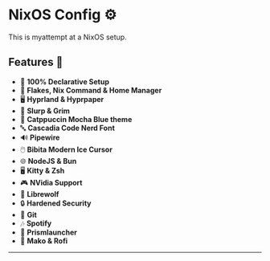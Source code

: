 # **NixOS Config** ⚙️

This is myattempt at a NixOS setup.

## **Features** 🚀

- 📝 **100% Declarative Setup**
- 🔧 **Flakes, Nix Command & Home Manager**
- 🖥️ **Hyprland & Hyprpaper**
- 📸 **Slurp & Grim**
- 🎨 **Catppuccin Mocha Blue theme**
- 🔤 **Cascadia Code Nerd Font**
- 🔊 **Pipewire**
- 🖱️ **Bibita Modern Ice Cursor**
- 🌐 **NodeJS & Bun**
- 🖥️ **Kitty & Zsh**
- 🎮 **NVidia Support**
- 🦊 **Librewolf**
- 🔒 **Hardened Security**
- 🌱 **Git**
- 🎶 **Spotify**
- 🚀 **Prismlauncher**
- 📲 **Mako & Rofi**

---
